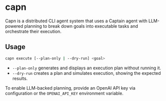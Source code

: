 # capn

Capn is a distributed CLI agent system that uses a Captain agent with LLM-powered planning to break down goals into executable tasks and orchestrate their execution.

## Usage

```bash
capn execute [--plan-only | --dry-run] <goal>
```

- `--plan-only` generates and displays an execution plan without running it.
- `--dry-run` creates a plan and simulates execution, showing the expected results.

To enable LLM-backed planning, provide an OpenAI API key via configuration or the `OPENAI_API_KEY` environment variable.
